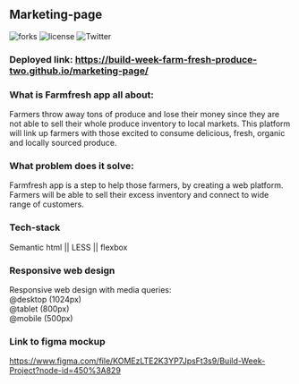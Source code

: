 ## Marketing-page 

![forks](https://img.shields.io/github/forks/Build-Week-Farm-Fresh-Produce-Two/marketing-page) ![license](https://img.shields.io/github/license/Build-Week-Farm-Fresh-Produce-Two/marketing-page) ![Twitter](https://img.shields.io/twitter/url?style=social&url=https%3A%2F%2Ftwitter.com%2Fminakshi_12)

### Deployed link: https://build-week-farm-fresh-produce-two.github.io/marketing-page/ 

### What is Farmfresh app all about:

Farmers throw away tons of produce and lose their money since they are not able to sell their whole produce inventory to local markets. This platform will link up farmers with those excited to consume delicious, fresh, organic and locally sourced produce. 

### What problem does it solve:
Farmfresh app is a step to help those farmers, by creating a web platform. Farmers will be able to sell their excess inventory and connect to wide range of customers. 


### Tech-stack 

Semantic html || LESS || flexbox

### Responsive web design

Responsive web design with media queries: <br />
 @desktop (1024px) <br />
 @tablet (800px) <br />
 @mobile (500px)<br />

### Link to figma mockup 

https://www.figma.com/file/KOMEzLTE2K3YP7JpsFt3s9/Build-Week-Project?node-id=450%3A829 <br /><br />
